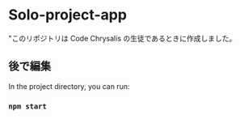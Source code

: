 # Solo-project-app

"このリポジトリは Code Chrysalis の生徒であるときに作成しました。

## 後で編集

In the project directory, you can run:

### `npm start`
